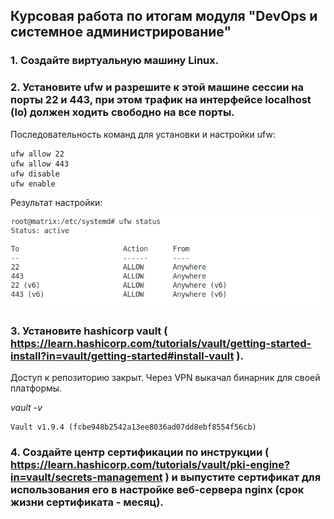 ## Курсовая работа по итогам модуля "DevOps и системное администрирование"

### 1. Создайте виртуальную машину Linux.  

### 2. Установите ufw и разрешите к этой машине сессии на порты 22 и 443, при этом трафик на интерфейсе localhost (lo) должен ходить свободно на все порты.  

Последовательность команд для установки и настройки ufw:  

```apt install ufw  
ufw allow 22  
ufw allow 443  
ufw disable  
ufw enable
```  


Результат настройки:  

![ufw_status](ufw_status.png)  


### 3. Установите hashicorp vault ( https://learn.hashicorp.com/tutorials/vault/getting-started-install?in=vault/getting-started#install-vault ).  

Доступ к репозиторию закрыт. Через VPN выкачал бинарник для своей платформы.  

*_vault -v_*
```
Vault v1.9.4 (fcbe948b2542a13ee8036ad07dd8ebf8554f56cb)
```

### 4. Cоздайте центр сертификации по инструкции ( https://learn.hashicorp.com/tutorials/vault/pki-engine?in=vault/secrets-management ) и выпустите сертификат для использования его в настройке веб-сервера nginx (срок жизни сертификата - месяц).  

